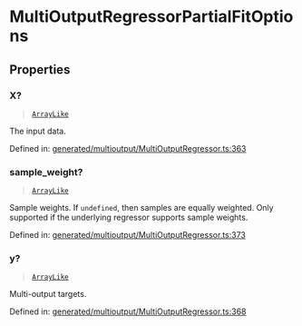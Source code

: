 # MultiOutputRegressorPartialFitOptions

## Properties

### X?

> [`ArrayLike`](../types/ArrayLike.md)

The input data.

Defined in:  [generated/multioutput/MultiOutputRegressor.ts:363](https://github.com/transitive-bullshit/scikit-learn-ts/blob/122b3c0/packages/sklearn/src/generated/multioutput/MultiOutputRegressor.ts#L363)

### sample\_weight?

> [`ArrayLike`](../types/ArrayLike.md)

Sample weights. If `undefined`, then samples are equally weighted. Only supported if the underlying regressor supports sample weights.

Defined in:  [generated/multioutput/MultiOutputRegressor.ts:373](https://github.com/transitive-bullshit/scikit-learn-ts/blob/122b3c0/packages/sklearn/src/generated/multioutput/MultiOutputRegressor.ts#L373)

### y?

> [`ArrayLike`](../types/ArrayLike.md)

Multi-output targets.

Defined in:  [generated/multioutput/MultiOutputRegressor.ts:368](https://github.com/transitive-bullshit/scikit-learn-ts/blob/122b3c0/packages/sklearn/src/generated/multioutput/MultiOutputRegressor.ts#L368)
